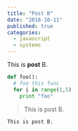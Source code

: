 ```yaml
---
title: "Post B"
date: "2018-10-11"
published: true
categories:
  - javascript
  - systems
---
```


This is **post** B.

```python
def foo():
  # foo this func
  for i in range(1,5)
    print "foo"
```

> This is post B.

`This is post B.`

